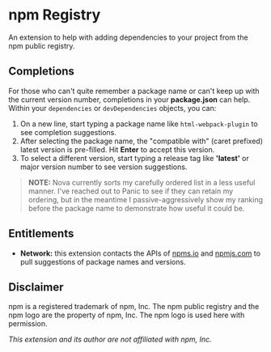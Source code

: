 # npm Registry

An extension to help with adding dependencies to your project from the npm public registry.

## Completions

For those who can't quite remember a package name or can't keep up with the current version number, completions in your **package.json** can help. Within your `dependencies` or `devDependencies` objects, you can:

1. On a new line, start typing a package name like `html-webpack-plugin` to see completion suggestions.
2. After selecting the package name, the "compatible with" (caret prefixed) latest version is pre-filled. Hit **Enter** to accept this version.
3. To select a different version, start typing a release tag like **'latest'** or major version number to see version suggestions.

> **NOTE:** Nova currently sorts my carefully ordered list in a less useful manner. I've reached out to Panic to see if they can retain my ordering, but in the meantime I passive-aggressively show my ranking before the package name to demonstrate how useful it could be.

## Entitlements

- **Network:** this extension contacts the APIs of [npms.io](https://npms.io/) and [npmjs.com](https://www.npmjs.com/) to pull suggestions of package names and versions.

## Disclaimer

npm is a registered trademark of npm, Inc. The npm public registry and the npm logo are the property of npm, Inc. The npm logo is used here with permission.

_This extension and its author are not affiliated with npm, Inc._
